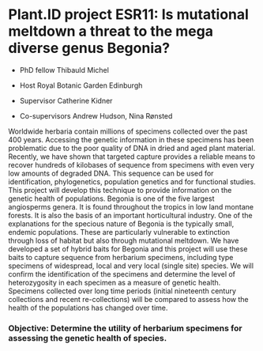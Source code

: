 # Plant.ID project ESR11: Is mutational meltdown a threat to the mega diverse genus Begonia?

- PhD fellow Thibauld Michel  

- Host Royal Botanic Garden Edinburgh   

- Supervisor Catherine Kidner   

- Co-supervisors Andrew Hudson, Nina Rønsted   



Worldwide herbaria contain millions of specimens collected over the past 400 years. Accessing the genetic information in these specimens has been problematic due to the poor quality of DNA in dried and aged plant material. Recently, we have shown that targeted capture provides a reliable means to recover hundreds of kilobases of sequence from specimens with even very low amounts of degraded DNA. This sequence can be used for identification, phylogenetics, population genetics and for functional studies. This project will develop this technique to provide information on the genetic health of populations. Begonia is one of the five largest angiosperms genera. It is found throughout the tropics in low land montane forests. It is also the basis of an important horticultural industry. One of the explanations for the specious nature of Begonia is the typically small, endemic populations. These are particularly vulnerable to extinction through loss of habitat but also through mutational meltdown. We have developed a set of hybrid baits for Begonia and this project will use these baits to capture sequence from herbarium specimens, including type specimens of widespread, local and very local (single site) species. We will confirm the identification of the specimens and determine the level of heterozygosity in each specimen as a measure of genetic health. Specimens collected over long time periods (initial nineteenth century collections and recent re-collections) will be compared to assess how the health of the populations has changed over time.

### Objective: Determine the utility of herbarium specimens for assessing the genetic health of species.

